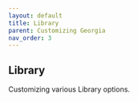 ```yaml
---
layout: default
title: Library
parent: Customizing Georgia
nav_order: 3
---
```

## Library

Customizing various Library options.